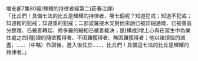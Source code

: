 增支部7集80經/輝耀的持律者經第二(莊春江譯)  
「比丘們！具備七法的比丘是輝耀的持律者，哪七個呢？知道犯戒；知道不犯戒；知道輕的犯戒；知道重的犯戒；二部波羅提木叉對他來說已被詳細通曉、已被善區分整理、已被善轉起、修多羅的細相已被善裁決；是[構成]增上心與在當生中為樂住處之四[種]禪的隨欲獲得者、不困難獲得者、無困難獲得者；他以諸煩惱的滅盡，……（中略）作證後，進入後住於……，比丘們！具備這七法的比丘是輝耀的持律者。」  
  
  
